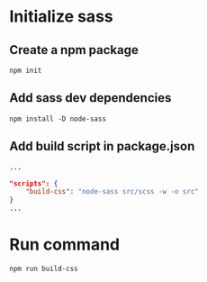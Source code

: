 # Initialize sass
## Create a npm package
```
npm init
```

## Add sass dev dependencies
```
npm install -D node-sass
```

## Add build script in package.json
```json
...

"scripts": {
	"build-css": "node-sass src/scss -w -o src"
}
...

```


# Run command
```
npm run build-css
```
